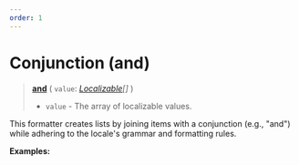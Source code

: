 ```yaml
---
order: 1
---
```


<script setup>
  import DemoValueFormatter from '../../DemoValueFormatter.vue';
  import { demos } from '../preconfigured-formatters';
</script>

# Conjunction (and) <Badge type="info" text="@localizer/format" />

> **[and](../../../api/_localizer/format/and/index.md)** ( `value`: _[Localizable](../../../introduction/localizable.md)[]_ )
>
> - `value` - The array of localizable values.

This formatter creates lists by joining items with a conjunction (e.g., "and") while adhering to the locale's grammar and formatting rules.

**Examples:**

<DemoValueFormatter :demo="demos.and"/>
